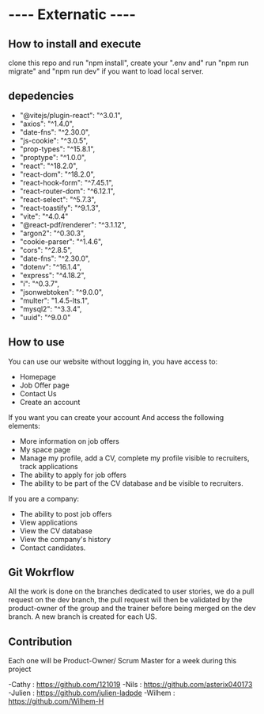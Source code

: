 # ---- Externatic ----

## How to install and execute

clone this repo and run "npm install", create your ".env and" run "npm run migrate" and "npm run dev" if you want to load local server.

## depedencies

- "@vitejs/plugin-react": "^3.0.1",
- "axios": "^1.4.0",
- "date-fns": "^2.30.0",
- "js-cookie": "^3.0.5",
- "prop-types": "^15.8.1",
- "proptype": "^1.0.0",
- "react": "^18.2.0",
- "react-dom": "^18.2.0",
- "react-hook-form": "^7.45.1",
- "react-router-dom": "^6.12.1",
- "react-select": "^5.7.3",
- "react-toastify": "^9.1.3",
- "vite": "^4.0.4"
- "@react-pdf/renderer": "^3.1.12",
- "argon2": "^0.30.3",
- "cookie-parser": "^1.4.6",
- "cors": "^2.8.5",
- "date-fns": "^2.30.0",
- "dotenv": "^16.1.4",
- "express": "^4.18.2",
- "i": "^0.3.7",
- "jsonwebtoken": "^9.0.0",
- "multer": "1.4.5-lts.1",
- "mysql2": "^3.3.4",
- "uuid": "^9.0.0"

## How to use

You can use our website without logging in, you have access to:

- Homepage
- Job Offer page
- Contact Us
- Create an account

If you want you can create your account And access the following elements:

- More information on job offers
- My space page
- Manage my profile, add a CV, complete my profile visible to recruiters, track applications
- The ability to apply for job offers
- The ability to be part of the CV database and be visible to recruiters.

If you are a company:

- The ability to post job offers
- View applications
- View the CV database
- View the company's history
- Contact candidates.

## Git Wokrflow

All the work is done on the branches dedicated to user stories, we do a pull request on the dev branch, the pull request will then be validated by the product-owner of the group and the trainer before being merged on the dev branch.
A new branch is created for each US.

## Contribution

Each one will be Product-Owner/ Scrum Master for a week during this project

-Cathy : https://github.com/121019
-Nils : https://github.com/asterix040173
-Julien : https://github.com/julien-ladpde
-Wilhem : https://github.com/Wilhem-H
